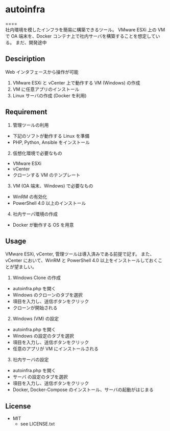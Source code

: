 # autoinfra
====  
社内環境を模したインフラを簡易に構築できるツール。
VMware ESXi 上の VM で OA 端末を、Docker コンテナ上で社内サーバを構築することを想定している。
まだ、開発途中

## Desciription
Web インタフェースから操作が可能
1. VMware ESXi と vCenter 上で動作する VM (Windows) の作成
2. VM に任意アプリのインストール
3. Linux サーバの作成 (Docker を利用)

## Requirement
1. 管理ツールの利用
 - 下記のソフトが動作する Linux を準備
 - PHP, Python, Ansible をインストール
2. 仮想化環境で必要なもの
 - VMware ESXi
 - vCenter
 - クローンする VM のテンプレート
3. VM (OA 端末、Windows) で必要なもの
 - WinRM の有効化
 - PowerShell 4.0 以上のインストール
4. 社内サーバ環境の作成
 - Docker が動作する OS を用意

## Usage
VMware ESXi, vCenter, 管理ツールは導入済みである前提で記す。
また、vCenter において、WinRM と PowerShell 4.0 以上をインストールしておくことが望ましい。
1. Windows Clone の作成
 - autoinfra.php を開く
 - Windows のクローンのタブを選択
 - 項目を入力し、送信ボタンをクリック
 - クローンが開始される
2. Windows (VM) の設定
 - autoinfra.php を開く
 - Windows の設定のタブを選択
 - 項目を入力し、送信ボタンをクリック
 - 任意のアプリが VM にインストールされる
3. 社内サーバの設定
 - autoinfra.php を開く
 - サーバ の設定のタブを選択
 - 項目を入力し、送信ボタンをクリック
 - Docker, Docker-Compose のインストール、サーバの起動がはじまる

## License
* MIT
  * see LICENSE.txt
